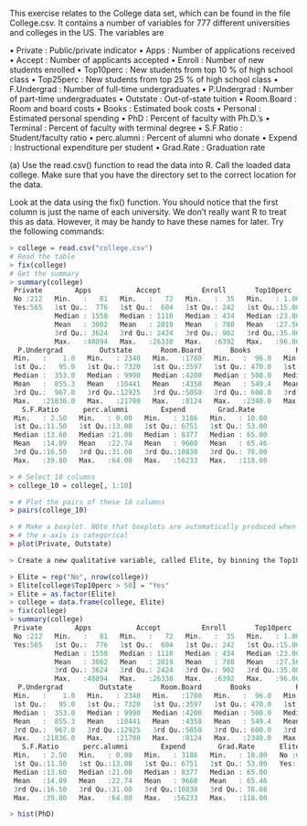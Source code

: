 This exercise relates to the College data set, which can be found in the file College.csv. It contains a number of variables for 777 different universities and colleges in the US. The variables are

• Private : Public/private indicator
• Apps : Number of applications received
• Accept : Number of applicants accepted
• Enroll : Number of new students enrolled
• Top10perc : New students from top 10 % of high school class • Top25perc : New students from top 25 % of high school class • F.Undergrad : Number of full-time undergraduates
• P.Undergrad : Number of part-time undergraduates
• Outstate : Out-of-state tuition
• Room.Board : Room and board costs
• Books : Estimated book costs
• Personal : Estimated personal spending
• PhD : Percent of faculty with Ph.D.’s
• Terminal : Percent of faculty with terminal degree
• S.F.Ratio : Student/faculty ratio
• perc.alumni : Percent of alumni who donate
• Expend : Instructional expenditure per student
• Grad.Rate : Graduation rate

(a) Use the read.csv() function to read the data into R. Call the loaded data college. Make sure that you have the directory set to the correct location for the data.

Look at the data using the fix() function. You should notice that the first column is just the name of each university. We don’t really want R to treat this as data. However, it may be handy to have these names for later. Try the following commands:

```r
> college = read.csv("college.csv")
# Read the table
> fix(college)
# Get the summary
> summary(college)
 Private        Apps           Accept          Enroll       Top10perc       Top25perc      F.Undergrad   
 No :212   Min.   :   81   Min.   :   72   Min.   :  35   Min.   : 1.00   Min.   :  9.0   Min.   :  139  
 Yes:565   1st Qu.:  776   1st Qu.:  604   1st Qu.: 242   1st Qu.:15.00   1st Qu.: 41.0   1st Qu.:  992  
           Median : 1558   Median : 1110   Median : 434   Median :23.00   Median : 54.0   Median : 1707  
           Mean   : 3002   Mean   : 2019   Mean   : 780   Mean   :27.56   Mean   : 55.8   Mean   : 3700  
           3rd Qu.: 3624   3rd Qu.: 2424   3rd Qu.: 902   3rd Qu.:35.00   3rd Qu.: 69.0   3rd Qu.: 4005  
           Max.   :48094   Max.   :26330   Max.   :6392   Max.   :96.00   Max.   :100.0   Max.   :31643  
  P.Undergrad         Outstate       Room.Board       Books           Personal         PhD            Terminal    
 Min.   :    1.0   Min.   : 2340   Min.   :1780   Min.   :  96.0   Min.   : 250   Min.   :  8.00   Min.   : 24.0  
 1st Qu.:   95.0   1st Qu.: 7320   1st Qu.:3597   1st Qu.: 470.0   1st Qu.: 850   1st Qu.: 62.00   1st Qu.: 71.0  
 Median :  353.0   Median : 9990   Median :4200   Median : 500.0   Median :1200   Median : 75.00   Median : 82.0  
 Mean   :  855.3   Mean   :10441   Mean   :4358   Mean   : 549.4   Mean   :1341   Mean   : 72.66   Mean   : 79.7  
 3rd Qu.:  967.0   3rd Qu.:12925   3rd Qu.:5050   3rd Qu.: 600.0   3rd Qu.:1700   3rd Qu.: 85.00   3rd Qu.: 92.0  
 Max.   :21836.0   Max.   :21700   Max.   :8124   Max.   :2340.0   Max.   :6800   Max.   :103.00   Max.   :100.0  
   S.F.Ratio      perc.alumni        Expend        Grad.Rate     
 Min.   : 2.50   Min.   : 0.00   Min.   : 3186   Min.   : 10.00  
 1st Qu.:11.50   1st Qu.:13.00   1st Qu.: 6751   1st Qu.: 53.00  
 Median :13.60   Median :21.00   Median : 8377   Median : 65.00  
 Mean   :14.09   Mean   :22.74   Mean   : 9660   Mean   : 65.46  
 3rd Qu.:16.50   3rd Qu.:31.00   3rd Qu.:10830   3rd Qu.: 78.00  
 Max.   :39.80   Max.   :64.00   Max.   :56233   Max.   :118.00 

> # Select 10 columns
> college_10 = college[, 1:10]

> # Plot the pairs of these 10 columns
> pairs(college_10)

> # Make a boxplot. NOte that boxplots are automatically produced when
> # the x-axis is categorical
> plot(Private, Outstate)

> Create a new qualitative variable, called Elite, by binning the Top10perc variable. We are going to divide universities into two groups based on whether or not the proportion of students coming from the top 10% of their high school classes exceeds 50%.

> Elite = rep("No", nrow(college))
> Elite[college$Top10perc > 50] = "Yes"
> Elite = as.factor(Elite)
> college = data.frame(college, Elite)
> fix(college)
> summary(college)
 Private        Apps           Accept          Enroll       Top10perc       Top25perc      F.Undergrad   
 No :212   Min.   :   81   Min.   :   72   Min.   :  35   Min.   : 1.00   Min.   :  9.0   Min.   :  139  
 Yes:565   1st Qu.:  776   1st Qu.:  604   1st Qu.: 242   1st Qu.:15.00   1st Qu.: 41.0   1st Qu.:  992  
           Median : 1558   Median : 1110   Median : 434   Median :23.00   Median : 54.0   Median : 1707  
           Mean   : 3002   Mean   : 2019   Mean   : 780   Mean   :27.56   Mean   : 55.8   Mean   : 3700  
           3rd Qu.: 3624   3rd Qu.: 2424   3rd Qu.: 902   3rd Qu.:35.00   3rd Qu.: 69.0   3rd Qu.: 4005  
           Max.   :48094   Max.   :26330   Max.   :6392   Max.   :96.00   Max.   :100.0   Max.   :31643  
  P.Undergrad         Outstate       Room.Board       Books           Personal         PhD            Terminal    
 Min.   :    1.0   Min.   : 2340   Min.   :1780   Min.   :  96.0   Min.   : 250   Min.   :  8.00   Min.   : 24.0  
 1st Qu.:   95.0   1st Qu.: 7320   1st Qu.:3597   1st Qu.: 470.0   1st Qu.: 850   1st Qu.: 62.00   1st Qu.: 71.0  
 Median :  353.0   Median : 9990   Median :4200   Median : 500.0   Median :1200   Median : 75.00   Median : 82.0  
 Mean   :  855.3   Mean   :10441   Mean   :4358   Mean   : 549.4   Mean   :1341   Mean   : 72.66   Mean   : 79.7  
 3rd Qu.:  967.0   3rd Qu.:12925   3rd Qu.:5050   3rd Qu.: 600.0   3rd Qu.:1700   3rd Qu.: 85.00   3rd Qu.: 92.0  
 Max.   :21836.0   Max.   :21700   Max.   :8124   Max.   :2340.0   Max.   :6800   Max.   :103.00   Max.   :100.0  
   S.F.Ratio      perc.alumni        Expend        Grad.Rate      Elite    
 Min.   : 2.50   Min.   : 0.00   Min.   : 3186   Min.   : 10.00   No :699  
 1st Qu.:11.50   1st Qu.:13.00   1st Qu.: 6751   1st Qu.: 53.00   Yes: 78  
 Median :13.60   Median :21.00   Median : 8377   Median : 65.00            
 Mean   :14.09   Mean   :22.74   Mean   : 9660   Mean   : 65.46            
 3rd Qu.:16.50   3rd Qu.:31.00   3rd Qu.:10830   3rd Qu.: 78.00            
 Max.   :39.80   Max.   :64.00   Max.   :56233   Max.   :118.00  

> hist(PhD)
```